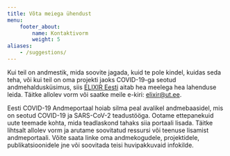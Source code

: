 ```yaml
---
title: Võta meiega ühendust
menu:
    footer_about:
        name: Kontaktivorm
        weight: 5
aliases:
    - /suggestions/
---
```


Kui teil on andmestik, mida soovite jagada, kuid te pole kindel, kuidas seda teha, või kui teil on oma projekti jaoks COVID-19-ga seotud andmehaldusküsimus, siis [ELIXIR Eesti](/meist/) aitab hea meelega hea lahenduse leida. Täitke allolev vorm või saatke meile e-kiri: [elixir@ut.ee](mailto:elixir@ut.ee).

<!-- käimasolevatel uurimisprojektidel,  rahastamisvõimalustel, publikatsioonidel ja Eesti teadlaste ja organisatsioonide pre-printidel, -->
Eesti COVID-19 Andmeportaal hoiab silma peal avalikel andmebaasidel, mis on seotud COVID-19 ja SARS-CoV-2 teadustööga. Ootame ettepanekuid uute teemade kohta, mida teadlaskond tahaks siia portaali lisada. Täitke lihtsalt allolev vorm ja arutame soovitatud ressursi või teenuse lisamist andmeportaali. Võite saata linke oma andmekogudele, projektidele, publikatsioonidele jne või soovitada teisi huvipakkuvaid infokilde.
